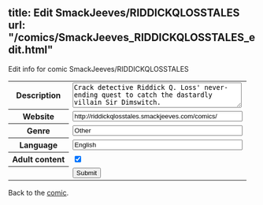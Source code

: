 title: Edit SmackJeeves/RIDDICKQLOSSTALES
url: "/comics/SmackJeeves_RIDDICKQLOSSTALES_edit.html"
---
Edit info for comic SmackJeeves/RIDDICKQLOSSTALES

<form name="comic" action="http://gaepostmail.appspot.com/comic/" method="post">
<table class="comicinfo">
<tr>
<th>Description</th><td><textarea name="description" cols="40" rows="3">Crack detective Riddick Q. Loss' never-ending quest to catch the dastardly villain Sir Dimswitch.</textarea></td>
</tr>
<tr>
<th>Website</th><td><input type="text" name="url" value="http://riddickqlosstales.smackjeeves.com/comics/" size="40"/></td>
</tr>
<tr>
<th>Genre</th><td><input type="text" name="genre" value="Other" size="40"/></td>
</tr>
<tr>
<th>Language</th><td><input type="text" name="language" value="English" size="40"/></td>
</tr>
<tr>
<th>Adult content</th><td><input type="checkbox" name="adult" value="adult" checked="checked"/></td>
</tr>
<tr>
<th></th><td>
<input type="hidden" name="comic" value="SmackJeeves_RIDDICKQLOSSTALES" />
<input type="submit" name="submit" value="Submit" />
</td>
</tr>
</table>
</form>

Back to the [comic](SmackJeeves_RIDDICKQLOSSTALES.html).
